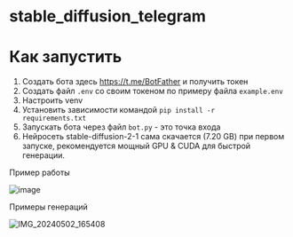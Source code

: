 # stable_diffusion_telegram

# Как запустить
1. Создать бота здесь https://t.me/BotFather и получить токен
2. Создать файл <code>.env</code> со своим токеном по примеру файла <code>example.env</code>
3. Настроить venv
4. Установить зависимости командой <code>pip install -r requirements.txt</code>
5. Запускать бота через файл <code>bot.py</code> - это точка входа
6. Нейросеть stable-diffusion-2-1 сама скачается (7.20 GB) при первом запуске, рекомендуется мощный GPU & CUDA для быстрой генерации.

Пример работы

![image](https://github.com/Labracadabr/stable_diffusion_telegram/assets/124514026/9d8fbbc4-64df-408b-acce-c29cd4549ce7)

Примеры генераций

![IMG_20240502_165408](https://github.com/Labracadabr/stable_diffusion_telegram/assets/124514026/34242b94-51e2-471c-9996-21a9884a2cd1)
